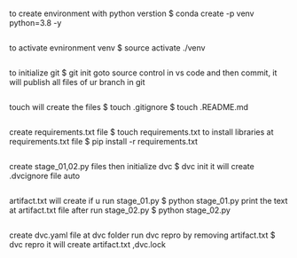 ```
```
to create environment with python verstion
$ conda create -p venv python=3.8 -y
```

```
to activate evnironment venv
$ source activate ./venv
```
```
to initialize git
$ git init
goto source control in vs code and then commit, it will publish all files of ur branch in git
```

```
touch will create the files
$ touch .gitignore
$ touch .README.md
```
```
create requirements.txt file
$ touch requirements.txt
to install  libraries at requirements.txt file
$ pip install -r requirements.txt
```
```
create stage_01,02.py files then initialize dvc
$ dvc init
it will create .dvcignore file auto
```
```
artifact.txt will create if u run stage_01.py
$ python stage_01.py
print the text at artifact.txt file after run stage_02.py
$ python stage_02.py
```
```
create dvc.yaml file at dvc folder
run dvc repro by removing artifact.txt
$ dvc repro
it will create artifact.txt ,dvc.lock